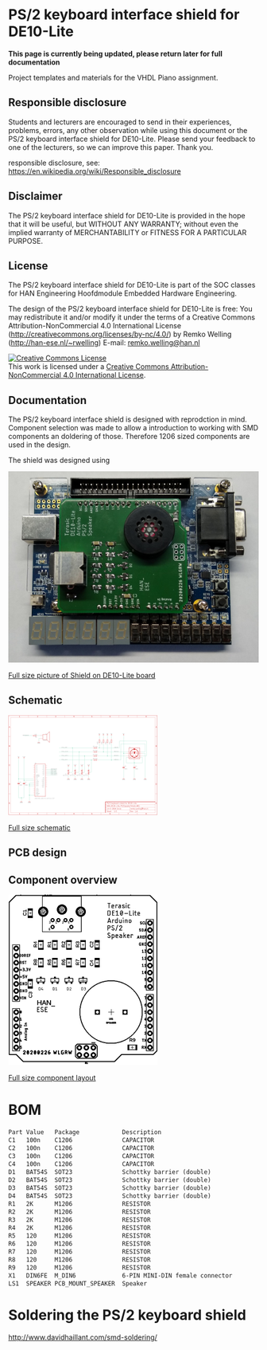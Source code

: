 # PS/2 keyboard interface shield for DE10-Lite

**This page is currently being updated, please return later for full documentation**

Project templates and materials for the VHDL Piano assignment.

## Responsible disclosure 
Students and lecturers are encouraged to send in their experiences, problems, errors, any other observation while using this document or the PS/2 keyboard interface shield for DE10-Lite. Please send your feedback to one of the lecturers, so we can improve this paper. Thank you.

responsible disclosure, see: https://en.wikipedia.org/wiki/Responsible_disclosure 

## Disclaimer
The PS/2 keyboard interface shield for DE10-Lite is provided in the hope that it will be useful, but WITHOUT ANY WARRANTY; without even the implied warranty of MERCHANTABILITY or FITNESS FOR A PARTICULAR PURPOSE.
  
## License
The PS/2 keyboard interface shield for DE10-Lite is part of the SOC classes for HAN Engineering Hoofdmodule Embedded Hardware Engineering.

The design of the PS/2 keyboard interface shield for DE10-Lite is free: You may redistribute it and/or modify it under the terms of a Creative  Commons Attribution-NonCommercial 4.0 International License (http://creativecommons.org/licenses/by-nc/4.0/) by Remko Welling (http://han-ese.nl/~rwelling) E-mail: remko.welling@han.nl 

<a rel="license" href="http://creativecommons.org/licenses/by-nc/4.0/"><img alt="Creative Commons License" style="border-width:0" src="https://i.creativecommons.org/l/by-nc/4.0/88x31.png" /></a><br />This work is licensed under a <a rel="license" href="http://creativecommons.org/licenses/by-nc/4.0/">Creative Commons Attribution-NonCommercial 4.0 International License</a>.

## Documentation
The PS/2 keyboard interface shield is designed with reprodction in mind. Component selection was made to allow a introduction to working with SMD components an doldering of those. Therefore 1206 sized components are used in the design.

The shield was designed using 

![Shield on board](images/PS2SpeakerShieldOnDE10-Lite_small.png?raw=true "Shield on DE10-Lite board")

[Full size picture of Shield on DE10-Lite board](images/PS2SpeakerShieldOnDE10-Lite_small.png)


## Schematic

![Schematic thumbnail](images/PS2SpeakerShield_small.png?raw=true "Schematic thumbnail")

[Full size schematic](images/PS2SpeakerShield.png)

## PCB design

## Component overview

![Component layout](images/PS2SpeakerShield_BoardTopView_small.png?raw=true "Component layout")

[Full size component layout](images/PS2SpeakerShield_BoardTopView.png)


# BOM

```
Part Value   Package            Description
C1   100n    C1206              CAPACITOR
C2   100n    C1206              CAPACITOR
C3   100n    C1206              CAPACITOR
C4   100n    C1206              CAPACITOR
D1   BAT54S  SOT23              Schottky barrier (double)
D2   BAT54S  SOT23              Schottky barrier (double)
D3   BAT54S  SOT23              Schottky barrier (double)
D4   BAT54S  SOT23              Schottky barrier (double)
R1   2K      M1206              RESISTOR
R2   2K      M1206              RESISTOR
R3   2K      M1206              RESISTOR
R4   2K      M1206              RESISTOR
R5   120     M1206              RESISTOR
R6   120     M1206              RESISTOR
R7   120     M1206              RESISTOR
R8   120     M1206              RESISTOR
R9   120     M1206              RESISTOR
X1   DIN6FE  M_DIN6             6-PIN MINI-DIN female connector
LS1  SPEAKER PCB_MOUNT_SPEAKER  Speaker
```

# Soldering the PS/2 keyboard shield

http://www.davidhaillant.com/smd-soldering/


